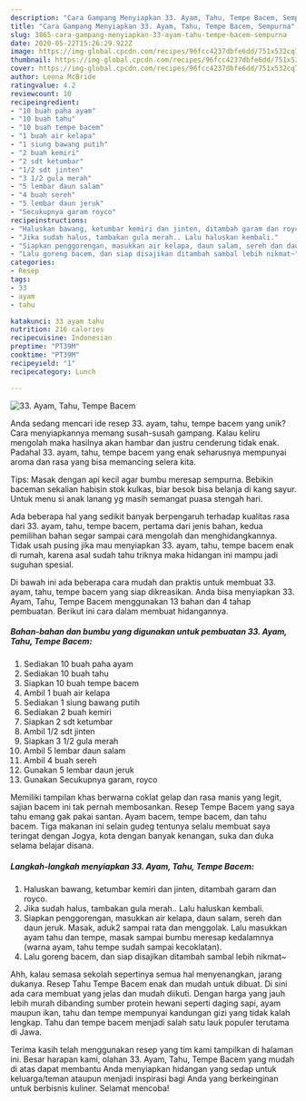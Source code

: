 ```yaml
---
description: "Cara Gampang Menyiapkan 33. Ayam, Tahu, Tempe Bacem, Sempurna"
title: "Cara Gampang Menyiapkan 33. Ayam, Tahu, Tempe Bacem, Sempurna"
slug: 3865-cara-gampang-menyiapkan-33-ayam-tahu-tempe-bacem-sempurna
date: 2020-05-22T15:26:29.922Z
image: https://img-global.cpcdn.com/recipes/96fcc4237dbfe6dd/751x532cq70/33-ayam-tahu-tempe-bacem-foto-resep-utama.jpg
thumbnail: https://img-global.cpcdn.com/recipes/96fcc4237dbfe6dd/751x532cq70/33-ayam-tahu-tempe-bacem-foto-resep-utama.jpg
cover: https://img-global.cpcdn.com/recipes/96fcc4237dbfe6dd/751x532cq70/33-ayam-tahu-tempe-bacem-foto-resep-utama.jpg
author: Leona McBride
ratingvalue: 4.2
reviewcount: 10
recipeingredient:
- "10 buah paha ayam"
- "10 buah tahu"
- "10 buah tempe bacem"
- "1 buah air kelapa"
- "1 siung bawang putih"
- "2 buah kemiri"
- "2 sdt ketumbar"
- "1/2 sdt jinten"
- "3 1/2 gula merah"
- "5 lembar daun salam"
- "4 buah sereh"
- "5 lembar daun jeruk"
- "Secukupnya garam royco"
recipeinstructions:
- "Haluskan bawang, ketumbar kemiri dan jinten, ditambah garam dan royco."
- "Jika sudah halus, tambakan gula merah.. Lalu haluskan kembali."
- "Siapkan penggorengan, masukkan air kelapa, daun salam, sereh dan daun jeruk. Masak, aduk2 sampai rata dan menggolak. Lalu masukkan ayam tahu dan tempe, masak sampai bumbu meresap kedalamnya (warna ayam, tahu tempe sudah sampai kecoklatan)."
- "Lalu goreng bacem, dan siap disajikan ditambah sambal lebih nikmat~"
categories:
- Resep
tags:
- 33
- ayam
- tahu

katakunci: 33 ayam tahu 
nutrition: 216 calories
recipecuisine: Indonesian
preptime: "PT39M"
cooktime: "PT39M"
recipeyield: "1"
recipecategory: Lunch

---
```



![33. Ayam, Tahu, Tempe Bacem](https://img-global.cpcdn.com/recipes/96fcc4237dbfe6dd/751x532cq70/33-ayam-tahu-tempe-bacem-foto-resep-utama.jpg)

Anda sedang mencari ide resep 33. ayam, tahu, tempe bacem yang unik? Cara menyiapkannya memang susah-susah gampang. Kalau keliru mengolah maka hasilnya akan hambar dan justru cenderung tidak enak. Padahal 33. ayam, tahu, tempe bacem yang enak seharusnya mempunyai aroma dan rasa yang bisa memancing selera kita.

Tips: Masak dengan api kecil agar bumbu meresap sempurna. Bebikin baceman sekalian habisin stok kulkas, biar besok bisa belanja di kang sayur. Untuk menu si anak lanang yg masih semangat puasa stengah hari.

Ada beberapa hal yang sedikit banyak berpengaruh terhadap kualitas rasa dari 33. ayam, tahu, tempe bacem, pertama dari jenis bahan, kedua pemilihan bahan segar sampai cara mengolah dan menghidangkannya. Tidak usah pusing jika mau menyiapkan 33. ayam, tahu, tempe bacem enak di rumah, karena asal sudah tahu triknya maka hidangan ini mampu jadi suguhan spesial.


Di bawah ini ada beberapa cara mudah dan praktis untuk membuat 33. ayam, tahu, tempe bacem yang siap dikreasikan. Anda bisa menyiapkan 33. Ayam, Tahu, Tempe Bacem menggunakan 13 bahan dan 4 tahap pembuatan. Berikut ini cara dalam membuat hidangannya.

<!--inarticleads1-->

##### Bahan-bahan dan bumbu yang digunakan untuk pembuatan 33. Ayam, Tahu, Tempe Bacem:

1. Sediakan 10 buah paha ayam
1. Sediakan 10 buah tahu
1. Siapkan 10 buah tempe bacem
1. Ambil 1 buah air kelapa
1. Sediakan 1 siung bawang putih
1. Sediakan 2 buah kemiri
1. Siapkan 2 sdt ketumbar
1. Ambil 1/2 sdt jinten
1. Siapkan 3 1/2 gula merah
1. Ambil 5 lembar daun salam
1. Ambil 4 buah sereh
1. Gunakan 5 lembar daun jeruk
1. Gunakan Secukupnya garam, royco


Memiliki tampilan khas berwarna coklat gelap dan rasa manis yang legit, sajian bacem ini tak pernah membosankan. Resep Tempe Bacem yang saya tahu emang gak pakai santan. Ayam bacem, tempe bacem, dan tahu bacem. Tiga makanan ini selain gudeg tentunya selalu membuat saya teringat dengan Jogya, kota dengan banyak kenangan, suka dan duka selama belajar disana. 

<!--inarticleads2-->

##### Langkah-langkah menyiapkan 33. Ayam, Tahu, Tempe Bacem:

1. Haluskan bawang, ketumbar kemiri dan jinten, ditambah garam dan royco.
1. Jika sudah halus, tambakan gula merah.. Lalu haluskan kembali.
1. Siapkan penggorengan, masukkan air kelapa, daun salam, sereh dan daun jeruk. Masak, aduk2 sampai rata dan menggolak. Lalu masukkan ayam tahu dan tempe, masak sampai bumbu meresap kedalamnya (warna ayam, tahu tempe sudah sampai kecoklatan).
1. Lalu goreng bacem, dan siap disajikan ditambah sambal lebih nikmat~


Ahh, kalau semasa sekolah sepertinya semua hal menyenangkan, jarang dukanya. Resep Tahu Tempe Bacem enak dan mudah untuk dibuat. Di sini ada cara membuat yang jelas dan mudah diikuti. Dengan harga yang jauh lebih murah dibanding sumber protein hewani seperti daging sapi, ayam maupun ikan, tahu dan tempe mempunyai kandungan gizi yang tidak kalah lengkap. Tahu dan tempe bacem menjadi salah satu lauk populer terutama di Jawa. 

Terima kasih telah menggunakan resep yang tim kami tampilkan di halaman ini. Besar harapan kami, olahan 33. Ayam, Tahu, Tempe Bacem yang mudah di atas dapat membantu Anda menyiapkan hidangan yang sedap untuk keluarga/teman ataupun menjadi inspirasi bagi Anda yang berkeinginan untuk berbisnis kuliner. Selamat mencoba!
